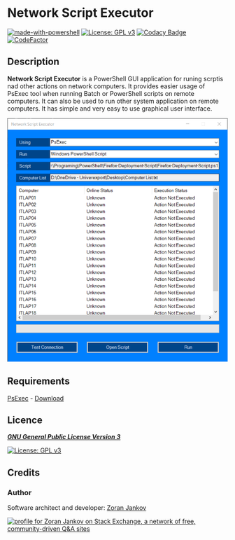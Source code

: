 # Network Script Executor

[![made-with-powershell](https://img.shields.io/badge/PowerShell-1f425f?logo=Powershell)](https://microsoft.com/PowerShell)
[![License: GPL v3](https://img.shields.io/badge/License-GPLv3-blue.svg)](https://www.gnu.org/licenses/gpl-3.0)
[![Codacy Badge](https://app.codacy.com/project/badge/Grade/d1e15e7e27c647b68418d3ba2a81fa7d)](https://www.codacy.com/gh/Zoran-Jankov/Network-Script-Executor/dashboard?utm_source=github.com&amp;utm_medium=referral&amp;utm_content=Zoran-Jankov/Network-Script-Executor&amp;utm_campaign=Badge_Grade)
[![CodeFactor](https://www.codefactor.io/repository/github/zoran-jankov/network-script-executor/badge)](https://www.codefactor.io/repository/github/zoran-jankov/network-script-executor)

## Description

**Network Script Executor** is a PowerShell GUI application for runing scrptis nad other actions on network computers. It provides easier usage of PsExec tool when running Batch or PowerShell scripts on remote computers. It can also be used to run other system application on remote computers. It has simple and very easy to use graphical user interface.

![Application Window](https://github.com/Zoran-Jankov/Network-Script-Executor/blob/main/Application%20Window.png)

## Requirements

[PsExec](https://docs.microsoft.com/en-us/sysinternals/downloads/psexec) - [Download](https://download.sysinternals.com/files/PSTools.zip)

## Licence

[***GNU General Public License Version 3***](https://www.gnu.org/licenses/gpl-3.0)

[![License: GPL v3](https://www.gnu.org/graphics/gplv3-127x51.png)](https://www.gnu.org/licenses/gpl-3.0)

## Credits

### Author

Software architect and developer:  [Zoran Jankov](https://www.linkedin.com/in/zoran-jankov-b1054b196/)

<a href="https://stackexchange.com/users/12947676/zoran-jankov"><img src="https://stackexchange.com/users/flair/12947676.png" width="208" height="58" alt="profile for Zoran Jankov on Stack Exchange, a network of free, community-driven Q&amp;A sites" title="profile for Zoran Jankov on Stack Exchange, a network of free, community-driven Q&amp;A sites" /></a>
